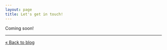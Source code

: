```yaml
---
layout: page
title: Let's get in touch!
---
```


Coming soon!

- - - -

<p class ="back-to-blog"><a href = "http://arora.io"> « Back to blog</a></p>